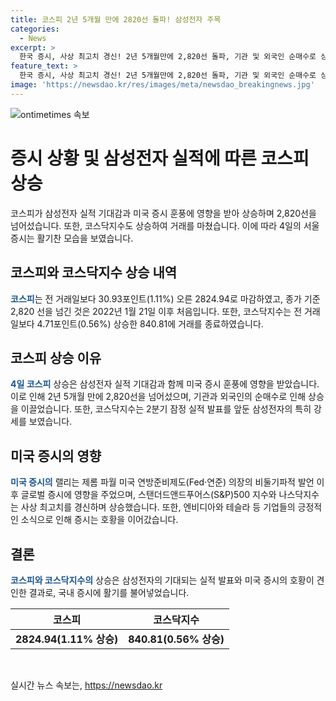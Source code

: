 ```yaml
---
title: 코스피 2년 5개월 만에 2820선 돌파! 삼성전자 주목
categories:
  - News
excerpt: >
  한국 증시, 사상 최고치 경신! 2년 5개월만에 2,820선 돌파, 기관 및 외국인 순매수로 상승세 지속. 2분기 삼성전자 실적 기대감에 강세. 미 연준의 부양적 발언으로 글로벌 증시도 상승. S&P 500, 나스닥 모두 사상 최고치 경신, 엔비디아·테슬라 등 대장주들도 상승. AI, 전기차 업체들의 호조 소식에 증시 강보합.
feature_text: >
  한국 증시, 사상 최고치 경신! 2년 5개월만에 2,820선 돌파, 기관 및 외국인 순매수로 상승세 지속. 2분기 삼성전자 실적 기대감에 강세. 미 연준의 부양적 발언으로 글로벌 증시도 상승. S&P 500, 나스닥 모두 사상 최고치 경신, 엔비디아·테슬라 등 대장주들도 상승. AI, 전기차 업체들의 호조 소식에 증시 강보합.
image: 'https://newsdao.kr/res/images/meta/newsdao_breakingnews.jpg'
---
```


<p><img src="https://newsdao.kr/res/images/meta/newsdao_breakingnews.jpg" alt="ontimetimes 속보" /></p>

<h1>증시 상황 및 삼성전자 실적에 따른 코스피 상승</h1>

<p data-ke-size="size16">코스피가 삼성전자 실적 기대감과 미국 증시 훈풍에 영향을 받아 상승하며 2,820선을 넘어섰습니다. 또한, 코스닥지수도 상승하여 거래를 마쳤습니다. 이에 따라 4일의 서울 증시는 활기찬 모습을 보였습니다.</p>

<h2 data-ke-size="size26">코스피와 코스닥지수 상승 내역</h2>

<p><b><span style="color: #1a5490;">코스피</span></b>는 전 거래일보다 30.93포인트(1.11%) 오른 2824.94로 마감하였고, 종가 기준 2,820 선을 넘긴 것은 2022년 1월 21일 이후 처음입니다. 또한, 코스닥지수는 전 거래일보다 4.71포인트(0.56%) 상승한 840.81에 거래를 종료하였습니다.</p>

<h2 data-ke-size="size26">코스피 상승 이유</h2>

<p><b><span style="color: #1a5490;">4일 코스피</span></b> 상승은 삼성전자 실적 기대감과 함께 미국 증시 훈풍에 영향을 받았습니다. 이로 인해 2년 5개월 만에 2,820선을 넘어섰으며, 기관과 외국인의 순매수로 인해 상승을 이끌었습니다. 또한, 코스닥지수는 2분기 잠정 실적 발표를 앞둔 삼성전자의 특히 강세를 보였습니다.</p>

<h2 data-ke-size="size26">미국 증시의 영향</h2>

<p><b><span style="color: #1a5490;">미국 증시의</span></b> 랠리는 제롬 파월 미국 연방준비제도(Fed·연준) 의장의 비둘기파적 발언 이후 글로벌 증시에 영향을 주었으며, 스탠더드앤드푸어스(S&P)500 지수와 나스닥지수는 사상 최고치를 경신하며 상승했습니다. 또한, 엔비디아와 테슬라 등 기업들의 긍정적인 소식으로 인해 증시는 호황을 이어갔습니다.</p>

<h2 data-ke-size="size26">결론</h2>

<p><b><span style="color: #1a5490;">코스피와 코스닥지수의</span></b> 상승은 삼성전자의 기대되는 실적 발표와 미국 증시의 호황이 견인한 결과로, 국내 증시에 활기를 불어넣었습니다.</p>

<table>
    <thead>
        <tr>
            <th>코스피</th>
            <th>코스닥지수</th>
        </tr>
    </thead>
    <tbody>
        <tr>
            <td style="text-align: center; height: 17px;"><b>2824.94(1.11% 상승)</b></td>
            <td style="text-align: center; height: 17px;"><b>840.81(0.56% 상승)</b></td>
        </tr>
    </tbody>
</table>

<p data-ke-size="size16">&nbsp;</p>
실시간 뉴스 속보는, <a href="https://newsdao.kr" rel="dofollow">https://newsdao.kr</a>


